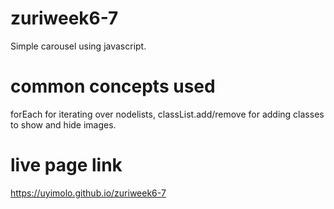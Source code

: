 # zuriweek6-7

Simple carousel using javascript.

# common concepts used 

forEach for iterating over nodelists, classList.add/remove for adding classes to show and hide images.

# live page link 
https://uyimolo.github.io/zuriweek6-7
